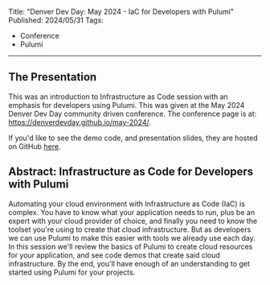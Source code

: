 Title: "Denver Dev Day: May 2024 - IaC for Developers with Pulumi"
Published: 2024/05/31
Tags:

- Conference
- Pulumi

---

## The Presentation

This was an introduction to Infrastructure as Code session with an emphasis for developers using Pulumi. This was given at the May 2024 Denver Dev Day community driven conference. The conference page is at: <a target="_blank" href="https://denverdevday.github.io/may-2024/">https://denverdevday.github.io/may-2024/</a>.

If you'd like to see the demo code, and presentation slides, they are hosted on GitHub <a target="_blank" href="https://github.com/ProgrammerAL/Presentations-2024/tree/main/denver-dev-day-may-2024">here</a>.

## Abstract: Infrastructure as Code for Developers with Pulumi

Automating your cloud environment with Infrastructure as Code (IaC) is complex. You have to know what your application needs to run, plus be an expert with your cloud provider of choice, and finally you need to know the toolset you're using to create that cloud infrastructure. But as developers we can use Pulumi to make this easier with tools we already use each day. In this session we'll review the basics of Pulumi to create cloud resources for your application, and see code demos that create said cloud infrastructure. By the end, you'll have enough of an understanding to get started using Pulumi for your projects.






